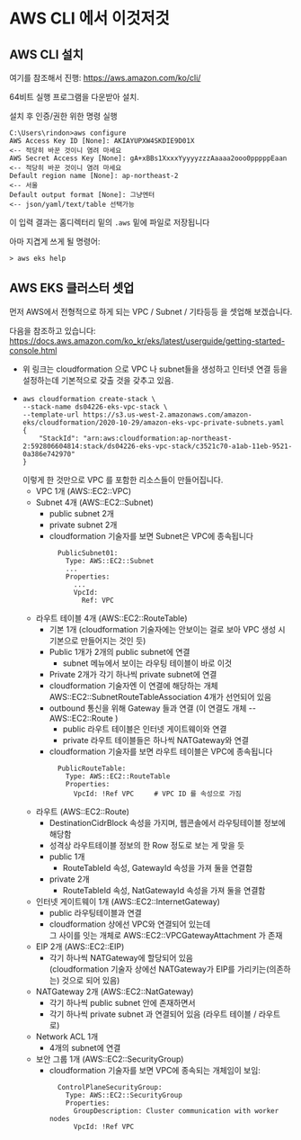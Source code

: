 # AWS CLI 에서 이것저것


## AWS CLI 설치

여기를 참조해서 진행: https://aws.amazon.com/ko/cli/

64비트 실행 프로그램을 다운받아 설치.

설치 후 인증/권한 위한 명령 실행

```
C:\Users\rindon>aws configure
AWS Access Key ID [None]: AKIAYUPXW4SKDIE9D01X                        <-- 적당히 바꾼 것이니 염려 마세요
AWS Secret Access Key [None]: gA+xBBs1XxxxYyyyyzzzAaaaa2ooo0pppppEaan <-- 적당히 바꾼 것이니 염려 마세요
Default region name [None]: ap-northeast-2                            <-- 서울
Default output format [None]: 그냥엔터                                 <-- json/yaml/text/table 선택가능
```

이 입력 결과는 홈디렉터리 밑의 ```.aws``` 밑에 파일로 저장됩니다

아마 지겹게 쓰게 될 명령어:
```
> aws eks help
```

## AWS EKS 클러스터 셋업

먼저 AWS에서 전형적으로 하게 되는 VPC / Subnet / 기타등등 을 셋업해 보겠습니다.

다음을 참조하고 있습니다:
https://docs.aws.amazon.com/ko_kr/eks/latest/userguide/getting-started-console.html
- 위 링크는 cloudformation 으로 VPC 나 subnet들을 생성하고 인터넷 연결 등을 설정하는데 기본적으로 갖출 것을 갖추고 있음.
- ```
  aws cloudformation create-stack \
  --stack-name ds04226-eks-vpc-stack \
  --template-url https://s3.us-west-2.amazonaws.com/amazon-eks/cloudformation/2020-10-29/amazon-eks-vpc-private-subnets.yaml
  {
      "StackId": "arn:aws:cloudformation:ap-northeast-2:592806604814:stack/ds04226-eks-vpc-stack/c3521c70-a1ab-11eb-9521-0a386e742970"
  }
  ```
  이렇게 한 것만으로 VPC 를 포함한 리소스들이 만들어집니다.
  * VPC 1개 (AWS::EC2::VPC)
  * Subnet 4개 (AWS::EC2::Subnet)
    - public subnet 2개
    - private subnet 2개
    - cloudformation 기술자를 보면 Subnet은 VPC에 종속됩니다  
      ```
        PublicSubnet01:
          Type: AWS::EC2::Subnet
          ...
          Properties:
            ...
            VpcId:
              Ref: VPC
      ```
  * 라우트 테이블 4개 (AWS::EC2::RouteTable)
    - 기본 1개 (cloudformation 기술자에는 안보이는 걸로 보아 VPC 생성 시 기본으로 만들어지는 것인 듯)
    - Public 1개가 2개의 public subnet에 연결
      * subnet 메뉴에서 보이는 라우팅 테이블이 바로 이것
    - Private 2개가 각기 하나씩 private subnet에 연결
    - cloudformation 기술자엔 이 연결에 해당하는 개체 AWS::EC2::SubnetRouteTableAssociation 4개가 선언되어 있음
    - outbound 통신을 위해 Gateway 들과 연결 (이 연결도 개체 -- AWS::EC2::Route )
      * public 라우트 테이블은 인터넷 게이트웨이와 연결
      * private 라우트 테이블들은 하나씩 NATGateway와 연결
    - cloudformation 기술자를 보면 라우트 테이블은 VPC에 종속됩니다  
      ```
        PublicRouteTable:
          Type: AWS::EC2::RouteTable
          Properties:
            VpcId: !Ref VPC     # VPC ID 를 속성으로 가짐
      ```
  * 라우트 (AWS::EC2::Route)
    - DestinationCidrBlock 속성을 가지며, 웹콘솔에서 라우팅테이블 정보에 해당함
    - 성격상 라우트테이블 정보의 한 Row 정도로 보는 게 맞을 듯
    - public 1개
      * RouteTableId 속성, GatewayId 속성을 가져 둘을 연결함
    - private 2개
      * RouteTableId 속성, NatGatewayId 속성을 가져 둘을 연결함
  * 인터넷 게이트웨이 1개 (AWS::EC2::InternetGateway)
    - public 라우팅테이블과 연결
    - cloudformation 상에선 VPC와 연결되어 있는데  
      그 사이를 잇는 개체로 AWS::EC2::VPCGatewayAttachment 가 존재
  * EIP 2개 (AWS::EC2::EIP)
    - 각기 하나씩 NATGateway에 할당되어 있음  
      (cloudformation 기술자 상에선 NATGateway가 EIP를 가리키는(의존하는) 것으로 되어 있음)
  * NATGateway 2개 (AWS::EC2::NatGateway)
    - 각기 하나씩 public subnet 안에 존재하면서
    - 각기 하나씩 private subnet 과 연결되어 있음 (라우트 테이블 / 라우트 로) 
  * Network ACL 1개
    - 4개의 subnet에 연결
  * 보안 그룹 1개 (AWS::EC2::SecurityGroup)
    - cloudformation 기술자를 보면 VPC에 종속되는 개체임이 보임:
      ```
        ControlPlaneSecurityGroup:
          Type: AWS::EC2::SecurityGroup
          Properties:
            GroupDescription: Cluster communication with worker nodes
            VpcId: !Ref VPC
      ```

